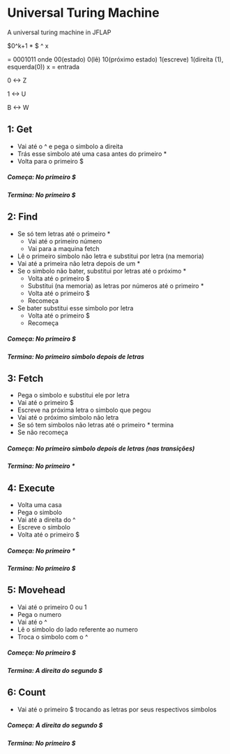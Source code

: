 # Universal Turing Machine
A universal turing machine in JFLAP

$0^k+1 * <M> $ ^ x
  
<M> = 0001011 onde 00(estado) 0(lê) 10(próximo estado) 1(escreve) 1(direita (1), esquerda(0))
x = entrada
  
0 <-> Z

1 <-> U

B <-> W

## 1: Get

- Vai até o ^ e pega o simbolo a direita
- Trás esse simbolo até uma casa antes do primeiro *
- Volta para o primeiro $

##### Começa: No primeiro $
##### Termina: No primeiro $

## 2: Find

- Se só tem letras até o primeiro *
  - Vai até o primeiro número
  - Vai para a maquina fetch
- Lê o primeiro simbolo não letra e substitui por letra (na memoria)
- Vai até a primeira não letra depois de um *
- Se o simbolo não bater, substitui por letras até o próximo *
  - Volta até o primeiro $
  - Substitui (na memoria) as letras por números até o primeiro *
  - Volta até o primeiro $
  - Recomeça
- Se bater substitui esse simbolo por letra
  - Volta até o primeiro $
  - Recomeça
  
##### Começa: No primeiro $
##### Termina: No primeiro simbolo depois de letras

## 3: Fetch

- Pega o simbolo e substitui ele por letra
- Vai até o primeiro $
- Escreve na próxima letra o simbolo que pegou
- Vai até o próximo simbolo não letra
- Se só tem simbolos não letras até o primeiro * termina
- Se não recomeça

##### Começa: No primeiro simbolo depois de letras (nas transições)
##### Termina: No primeiro *

## 4: Execute

- Volta uma casa
- Pega o simbolo
- Vai até a direita do ^
- Escreve o simbolo
- Volta até o primeiro $

##### Começa: No primeiro *
##### Termina: No primeiro $

## 5: Movehead

- Vai até o primeiro 0 ou 1
- Pega o numero
- Vai até o ^
- Lê o simbolo do lado referente ao numero
- Troca o simbolo com o ^

##### Começa: No primeiro $
##### Termina: A direita do segundo $

## 6: Count

- Vai até o primeiro $ trocando as letras por seus respectivos simbolos

##### Começa: A direita do segundo $
##### Termina: No primeiro $
